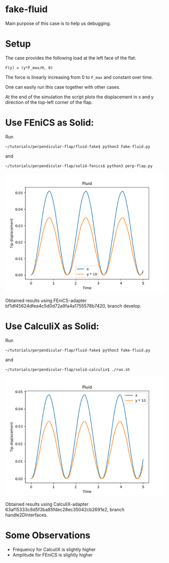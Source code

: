 # fake-fluid

Main purpose of this case is to help us debugging. 

# Setup

The case provides the following load at the left face of the flat:

```
F(y) = (y*F_max/H, 0)
```

The force is linearly increasing from 0 to `F_max` and constant over time.

One can easily run this case together with other cases.

At the end of the simulation the script plots the displacement in x and y direction of the top-left corner of the flap.

# Use FEniCS as Solid:

Run

```
~/tutorials/perpendicular-flap/fluid-fake$ python3 fake-fluid.py 
```

and

```
~/tutorials/perpendicular-flap/solid-fenics$ python3 perp-flap.py 
```

![](flap_fenics.png)

Obtained results using FEniCS-adapter bf1df45624dfea4c5d0d72a9fa4a1755578b7420, branch develop.

# Use CalculiX as Solid:

Run

```
~/tutorials/perpendicular-flap/fluid-fake$ python3 fake-fluid.py
```

and

```
~/tutorials/perpendicular-flap/solid-calculix$ ./run.sh
```

![](flap_ccx.png)

Obtained results using CalculiX-adapter 63af15333c8d5f3ba85fdec28ec35042cb2691e2, branch handle2DInterfaces.

# Some Observations

* Frequency for CalculiX is slightly higher
* Amplitude for FEniCS is slightly higher
